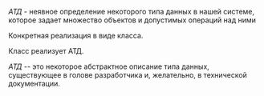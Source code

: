 _АТД_ - неявное определение некоторого типа данных в нашей системе, которое задает множество объектов и допустимых операций над ними

Конкретная реализация в виде класса.

Класс реализует АТД.

_АТД_ -- это некоторое абстрактное описание типа данных, существующее в голове разработчика и, желательно, в технической документации.
